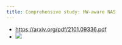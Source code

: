 ```yaml
---
title: Comprehensive study: HW-aware NAS
---
```

- https://arxiv.org/pdf/2101.09336.pdf
- ![](../assets/hdhN7xOVD0.png)
